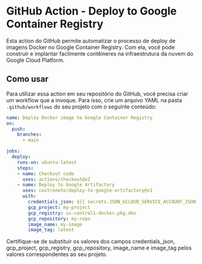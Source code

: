 # GitHub Action - Deploy to Google Container Registry

Esta action do GitHub permite automatizar o processo de deploy de imagens Docker no Google Container Registry. Com ela, você pode construir e implantar facilmente contêineres na infraestrutura da nuvem do Google Cloud Platform.

## Como usar

Para utilizar essa action em seu repositório do GitHub, você precisa criar um workflow que a invoque. Para isso, crie um arquivo YAML na pasta `.github/workflows` do seu projeto com o seguinte conteúdo:

```yaml
name: Deploy Docker image to Google Container Registry
on:
  push:
    branches:
      - main

jobs:
  deploy:
    runs-on: ubuntu-latest
    steps:
    - name: Checkout code
      uses: actions/checkout@v2
    - name: Deploy to Google Artifactory
      uses: castroneto/deploy-to-google-artifactory@v1
      with:
        credentials_json: ${{ secrets.JSON_GCLOUD_SERVICE_ACCOUNT_JSON }}
        gcp_project: my-project
        gcp_registry: us-central1-docker.pkg.dev
        gcp_repository: my-repo
        image_name: my-image
        image_tag: latest
```

Certifique-se de substituir os valores dos campos credentials_json, gcp_project, gcp_registry, gcp_repository, image_name e image_tag pelos valores correspondentes ao seu projeto.

